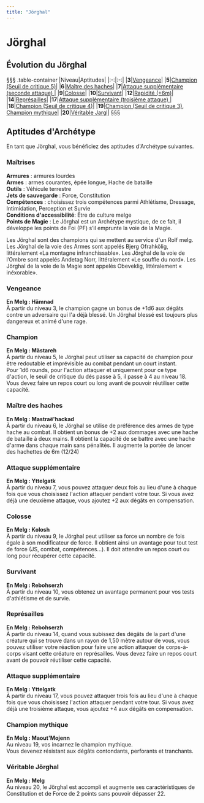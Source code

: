 ```yaml
---
title: "Jörghal"
---
```

# Jörghal

## Évolution du Jörghal
§§§ .table-container
|Niveau|Aptitudes|
|:-:|:-:|
|**3**|[Vengeance](#vengeance)|
|**5**|[Champion (Seuil de critique 5)](#champion)|
|**6**|[Maître des haches](#maitre-des-haches)|
|**7**|[Attaque supplémentaire (seconde attaque) ](#attaque-supplementaire)|
|**9**|[Colosse](#colosse)|
|**10**|[Survivant](#survivant)|
|**12**|[Rapidité (+6m)](#rapidite)|
|**14**|[Représailles](#represailles)|
|**17**|[Attaque supplémentaire (troisième attaque) ](#attaque-supplementaire)|
|**18**|[Champion (Seuil de critique 4)](#champion)|
|**19**|[Champion (Seuil de critique 3)](#champion), [Champion mythique](#champion-mythique)|
|**20**|[Véritable Jargl](#veritable-jargl)|
§§§

## Aptitudes d'Archétype  
En tant que Jörghal, vous bénéficiez des aptitudes d'Archétype suivantes.  

### Maîtrises  
**Armures** :  armures lourdes    
**Armes** : armes courantes, épée longue, Hache de bataille    
**Outils** :  Véhicule terrestre  
**Jets de sauvegarde** : Force, Constitution  
**Compétences** : choisissez trois compétences parmi Athlétisme, Dressage, Intimidation, Perception et Survie   
**Conditions d'accessibilité**: Être de culture melge  
**Points de Magie** : Le Jörghal est un Archétype mystique, de ce fait, il développe les points de Foi (PF) s’il emprunte la voie de la Magie.  

Les Jörghal sont des champions qui se mettent au service d'un Rolf melg.  
Les Jörghal de la voie des Armes sont appelés Bjerg Ofrahkölig, littéralement «La montagne infranchissable». Les Jörghal de la voie de l’Ombre sont appelés Andetag Norr, littéralement «Le souffle du nord». Les Jörghal de la voie de la Magie sont appelés Obeveklig, littéralement « inéxorable».

### Vengeance    
**En Melg : Hämnad**  
À partir du niveau 3, le champion gagne un bonus de +1d6 aux dégâts contre un adversaire qui l'a déjà blessé. Un Jörghal blessé est toujours plus dangereux et animé d'une rage.   

### Champion  
**En Melg : Mästareh**  
À partir du niveau 5, le Jörghal peut utiliser sa capacité de champion pour être redoutable et imprévisible au combat pendant un court instant.  
Pour 1d6 rounds, pour l'action attaquer et uniquement pour ce type d'action, le seuil de critique du dés passe à 5, il passe à 4 au niveau 18. Vous devez faire un repos court ou long avant de pouvoir réutiliser cette capacité.  

### Maître des haches 
**En Melg : Mastraë'hackad**  
À partir du niveau 6, le Jörghal se utilise de préférence des armes de type hache au combat. Il obtient un bonus de +2 aux dommages avec une hache de bataille à deux mains. Il obtient la capacité de se battre avec une hache d'arme dans chaque main sans pénalités. Il augmente la portée de lancer des hachettes de 6m (12/24)

### Attaque supplémentaire  
**En Melg : Yttelgatk**  
À partir du niveau 7, vous pouvez attaquer deux fois au lieu d'une à chaque fois que vous choisissez l'action attaquer pendant votre tour. Si vous avez déjà une deuxième attaque, vous ajoutez +2 aux dégâts en compensation.

### Colosse  
**En Melg : Kolosh**  
À partir du niveau 9, le Jörghal peut utiliser sa force un nombre de fois égale à son modificateur de force. Il obtient ainsi un avantage pour tout test de force (JS, combat, compétences...). Il doit attendre un repos court ou long pour récupérer cette capacité.   

### Survivant
**En Melg : Rebohserzh**  
À partir du niveau 10, vous obtenez un avantage permanent pour vos tests d'athlétisme et de survie.  

### Représailles  
**En Melg : Rebohserzh**  
À partir du niveau 14, quand vous subissez des dégâts de la part d'une créature qui se trouve dans un rayon de 1,50 mètre autour de vous, vous pouvez utiliser votre réaction pour faire une action attaquer de corps-à-corps visant cette créature en représailles. Vous devez faire un repos court avant de pouvoir réutiliser cette capacité.

### Attaque supplémentaire  
**En Melg : Yttelgatk**  
À partir du niveau 17, vous pouvez attaquer trois fois au lieu d'une à chaque fois que vous choisissez l'action attaquer pendant votre tour. Si vous avez déjà une troisième attaque, vous ajoutez +4 aux dégâts en compensation.  

### Champion mythique
**En Melg : Maout'Mojenn**  
Au niveau 19, vos incarnez le champion mythique.  
Vous devenez résistant aux dégâts contondants, perforants et tranchants.  

### Véritable Jörghal
**En Melg : Melg**  
Au niveau 20, le Jörghal est accompli et augmente ses caractéristiques de Constitution et de Force de 2 points sans pouvoir dépasser 22.

